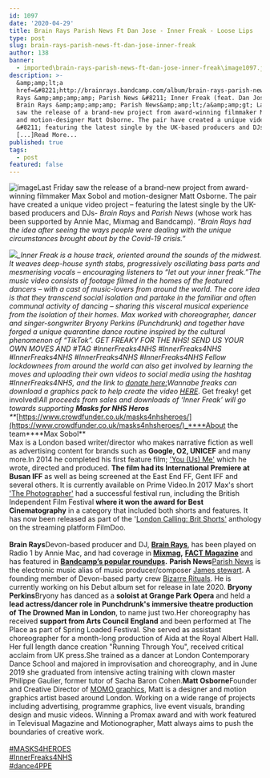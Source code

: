 ```yaml
---
id: 1097
date: '2020-04-29'
title: Brain Rays Parish News Ft Dan Jose - Inner Freak - Loose Lips
type: post
slug: brain-rays-parish-news-ft-dan-jose-inner-freak
author: 138
banner:
  - imported\brain-rays-parish-news-ft-dan-jose-inner-freak\image1097.jpeg
description: >-
  &amp;amp;lt;a
  href=&#8221;http://brainrays.bandcamp.com/album/brain-rays-parish-news-inner-freak-feat-dan-jose&#8221;&amp;amp;gt;Brain
  Rays &amp;amp;amp;amp; Parish News &#8211; Inner Freak (feat. Dan Jose) by
  Brain Rays &amp;amp;amp;amp; Parish News&amp;amp;lt;/a&amp;amp;gt; Last Friday
  saw the release of a brand-new project from award-winning filmmaker Max Sobol
  and motion-designer Matt Osborne. The pair have created a unique video project
  &#8211; featuring the latest single by the UK-based producers and DJs-
  [...]Read More...
published: true
tags:
  - post
featured: false
---
```

![image](../imported\brain-rays-parish-news-ft-dan-jose-inner-freak\image1097.jpeg)Last Friday saw the release of a brand-new project from award-winning filmmaker Max Sobol and motion-designer Matt Osborne. The pair have created a unique video project – featuring the latest single by the UK-based producers and DJs- _Brain Rays_ and _Parish News_ (whose work has been supported by Annie Mac, Mixmag and Bandcamp). _“Brain Rays had the idea after seeing the ways people were dealing with the unique circumstances brought about by the Covid-19 crisis.”_ 

_![](/img/wysiwyg/5ea991e80d8c6.)__Inner Freak_ is a house track, oriented around the sounds of the midwest. It weaves deep-house synth stabs, progressively oscillating bass parts and mesmerising vocals – encouraging listeners to “let out your inner freak.”The music video consists of footage filmed in the homes of the featured dancers – with a cast of music-lovers from around the world. The core idea is that they transcend social isolation and partake in the familiar and often communal activity of dancing – sharing this visceral musical experience from the isolation of their homes. Max worked with choreographer, dancer and singer-songwriter Bryony Perkins (Punchdrunk) and together have forged a unique quarantine dance routine inspired by the cultural phenomenon of “_TikTok”._ _GET FREAKY FOR THE NHS! SEND US YOUR OWN MOVES AND #TAG_ _#InnerFreaks4NHS #InnerFreaks4NHS #InnerFreaks4NHS #InnerFreaks4NHS #InnerFreaks4NHS_ _Fellow lockdownees from around the world can also get involved by learning the moves and uploading their own videos to social media using the hashtag #InnerFreaks4NHS, and the link to_ [donate here:](https://www.crowdfunder.co.uk/masks4nhsheroes/updates#start)_Wannabe freaks can download a graphics pack to help create the video_ [HERE](https://www.parishnewsmusic.com/)_. Get freaky! get involved!_All proceeds from sales and downloads of ‘Inner Freak’ will go towards supporting **_Masks for NHS Heros_**   
[](https://www.crowdfunder.co.uk/masks4nhsheroes/updates#start)**_[https://www.crowdfunder.co.uk/masks4nhsheroes/](https://www.crowdfunder.co.uk/masks4nhsheroes/)_****About the team****Max Sobol**   
Max is a London based writer/director who makes narrative fiction as well as advertising content for brands such as **Google, O2, UNICEF** and many more.In 2014 he completed his first feature film; ['You (Us) Me'](https://www.facebook.com/youusmefilm/) which he wrote, directed and produced. **The film had its International Premiere at Busan IFF** as well as being screened at the East End FF, Gent IFF and several others. It is currently available on Prime Video.In 2017 Max's short ['The Photographer'](https://www.facebook.com/thephotographer2017/) had a successful festival run, including the British Independent Film Festival **where it won the award for Best Cinematography** in a category that included both shorts and features. It has now been released as part of the '[London Calling: Brit Shorts'](https://www.filmdoo.com/films/london-calling-brit-shorts/) anthology on the streaming platform FilmDoo.  
   
**Brain Rays**Devon-based producer and DJ, [**Brain Rays**](https://brainrays.bandcamp.com/), has been played on Radio 1 by Annie Mac, and had coverage in [**Mixmag**](https://mixmag.net/feature/listen-to-an-outrageous-bangface-mix-by-tricky-second-album-and-brain-rays)**,** [**FACT Magazine**](https://www.factmag.com/2019/04/01/7-must-hear-mixes-from-march-2019/) and has featured in [**Bandcamp’s popular roundups**](https://daily.bandcamp.com/best-electronic/best-bandcamp-electronic-music-february-2020?utm_source=notification)**.** **Parish News**[Parish News](https://www.instagram.com/parishnewsmusic/) is the electronic music alias of music producer/composer [James stewart](https://www.instagram.com/jamesstewartsound/). A founding member of Devon-based party crew [Bizarre Rituals](https://bizarrerituals.co.uk/). He is currently working on his Debut album set for release in late 2020. **Bryony Perkins**Bryony has danced as a **soloist at Grange Park Opera** and held a **lead actress/dancer role in Punchdrunk's immersive theatre production of The Drowned Man in London**, to name just two.Her choreography has received **support from Arts Council England** and been performed at The Place as part of Spring Loaded Festival. She served as assistant choreographer for a month-long production of Aida at the Royal Albert Hall. Her full length dance creation "Running Through You", received critical acclaim from UK press.She trained as a dancer at London Contemporary Dance School and majored in improvisation and choreography, and in June 2019 she graduated from intensive acting training with clown master Philippe Gaulier, former tutor of Sacha Baron Cohen.**Matt Osborne**Founder and Creative Director of [MOMO graphics](https://www.momographics.co.uk/), Matt is a designer and motion graphics artist based around London. Working on a wide range of projects including advertising, programme graphics, live event visuals, branding design and music videos. Winning a Promax award and with work featured in Televisual Magazine and Motionographer, Matt always aims to push the boundaries of creative work.  
[](https://www.youtube.com/results?search_query=%23MASKS4HEROES)  
[#MASKS4HEROES](https://www.youtube.com/results?search_query=%23MASKS4HEROES)  
[#InnerFreaks4NHS](https://www.youtube.com/results?search_query=%23InnerFreaks4NHS)  
[#dance4PPE](https://www.youtube.com/results?search_query=%23dance4PPE)